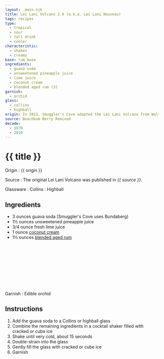 ```yaml
---
layout: _main.njk
title: Lei Lani Volcano 2.0 (a.k.a. Lei Lani Nouveau)
tags: recipes
type:
  - tropical
  - sour
  - tall drink
  - cooler
characteristic:
  - shaken
  - creamy
base: rum base
ingredients:
  - guava soda
  - unsweetened pineapple juice
  - lime juice
  - coconut cream
  - blended aged rum (3)
garnish:
  - orchid
glass:
  - collins
  - highball
origin: In 2013, Smuggler's Cove adapted the Lei Lani Volcano from Walt Disney World. The original circa 1970s drink called for coconut rum and guava nectar.
source: Beachbum Berry Remixed
decade:
  - 1970
  - 2010
---
```


<!-- markdownlint-disable MD025 -->
# {{ title }}
<!-- markdownlint-disable MD025 -->

Origin
  : {{ origin }}

Source
  : The original Lei Lani Volcano was published in <cite>{{ source }}</cite>.

Glassware
  : Collins
  : Highball

## Ingredients

- 3 ounces guava soda (Smuggler's Cove uses Bundaberg)
- 1&frac12; ounces unsweetened pineapple juice
- 3/4 ounce fresh lime juice
- 1 ounce [coconut cream](/mixes/coconut-cream)
- 1&frac12; ounces [blended aged rum](/rums/05-rum-blended-aged/)<icon-l space="1em" class="bigger" label="(3)"><span class="with-icon"><svg class="icon"><use href="/assets/images/icons/circle-3.svg#circle-3"></use></svg></span></icon-l>

Garnish
  : Edible orchid

## Instructions

1. Add the guava soda to a Collins or highball glass
2. Combine the remaining ingredients in a cocktail shaker filled with cracked or cube ice
3. Shake until very cold, about 15 seconds
4. Double-strain into the glass
5. Gently fill the glass with cracked or cube ice
6. Garnish

